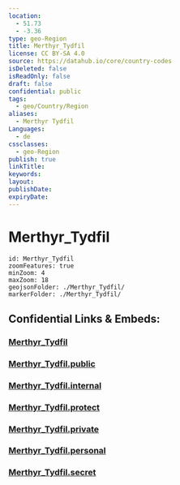 ```yaml
---
location:
  - 51.73
  - -3.36
type: geo-Region
title: Merthyr_Tydfil
license: CC BY-SA 4.0
source: https://datahub.io/core/country-codes
isDeleted: false
isReadOnly: false
draft: false
confidential: public
tags:
  - geo/Country/Region
aliases:
  - Merthyr Tydfil
Languages:
  - de
cssclasses:
  - geo-Region
publish: true
linkTitle:
keywords:
layout:
publishDate:
expiryDate:
---
```


# Merthyr_Tydfil

```leaflet
id: Merthyr_Tydfil
zoomFeatures: true 
minZoom: 4 
maxZoom: 18
geojsonFolder: ./Merthyr_Tydfil/
markerFolder: ./Merthyr_Tydfil/
```


## Confidential Links & Embeds: 

### [Merthyr_Tydfil](/_Standards/Earth/Continent/Europe/Europe~North/UK/Wales/counties~Wales/Merthyr_Tydfil.md) 

### [Merthyr_Tydfil.public](/_public/Earth/Continent/Europe/Europe~North/UK/Wales/counties~Wales/Merthyr_Tydfil.public.md) 

### [Merthyr_Tydfil.internal](/_internal/Earth/Continent/Europe/Europe~North/UK/Wales/counties~Wales/Merthyr_Tydfil.internal.md) 

### [Merthyr_Tydfil.protect](/_protect/Earth/Continent/Europe/Europe~North/UK/Wales/counties~Wales/Merthyr_Tydfil.protect.md) 

### [Merthyr_Tydfil.private](/_private/Earth/Continent/Europe/Europe~North/UK/Wales/counties~Wales/Merthyr_Tydfil.private.md) 

### [Merthyr_Tydfil.personal](/_personal/Earth/Continent/Europe/Europe~North/UK/Wales/counties~Wales/Merthyr_Tydfil.personal.md) 

### [Merthyr_Tydfil.secret](/_secret/Earth/Continent/Europe/Europe~North/UK/Wales/counties~Wales/Merthyr_Tydfil.secret.md)

